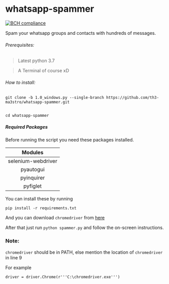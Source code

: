 # whatsapp-spammer 
[![BCH compliance](https://bettercodehub.com/edge/badge/TH3-MA3STRO/whatsapp-spammer?branch=1.0_windows.py)](https://bettercodehub.com/)

Spam your whatsapp groups and contacts with hundreds of messages.

###### Prerequisites:

> Latest python 3.7

> A Terminal of course xD

###### How to install:

``` 
git clone -b 1.0_windows.py --single-branch https://github.com/th3-ma3stro/whatsapp-spammer.git


cd whatsapp-spammer
```

##### Required Packages

Before running the script you need these packages installed.

Modules|
:---:|
selenium-webdriver|
pyautogui|
pyinquirer|
pyfiglet|

You can install these by running
```
pip install -r requirements.txt
```
And you can download `chromedriver` from [here](https://chromedriver.storage.googleapis.com/index.html?path=75.0.3770.140/)

After that just run `python spammer.py` and follow the on-screen instructions.

### Note:
`chromedriver` should be in PATH, else mention the location of `chromedriver` in line 9

For example
```
driver = driver.Chrome(r'''C:\chromedriver.exe''')
```





